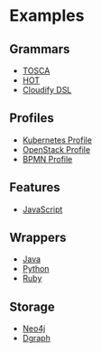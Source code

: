 Examples
========

Grammars
--------

* [TOSCA](tosca/)
* [HOT](hot/)
* [Cloudify DSL](cloudify/)

Profiles
--------

* [Kubernetes Profile](kubernetes/)
* [OpenStack Profile](openstack/)
* [BPMN Profile](bpmn/)

Features
--------

* [JavaScript](javascript/)

Wrappers
--------

* [Java](java/)
* [Python](python/)
* [Ruby](ruby/)

Storage
-------

* [Neo4j](neo4j/)
* [Dgraph](dgraph/)
